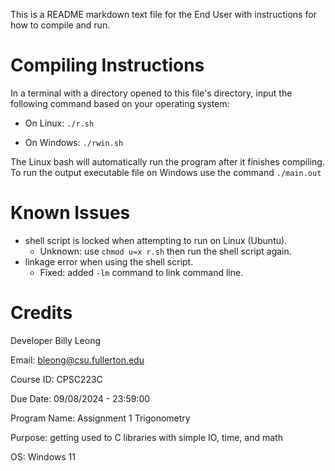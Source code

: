 This is a README markdown text file for the End User with instructions for how to compile and run.

# Compiling Instructions
In a terminal with a directory opened to this file's directory, input the following command based on your operating system:
- On Linux: `./r.sh`

- On Windows: `./rwin.sh`

The Linux bash will automatically run the program after it finishes compiling. To run the output executable file on Windows use the command `./main.out`

# Known Issues

- shell script is locked when attempting to run on Linux (Ubuntu).
    - Unknown: use `chmod u=x r.sh` then run the shell script again.
- linkage error when using the shell script.
    - Fixed: added `-lm` command to link command line.

# Credits

Developer Billy Leong

Email: bleong@csu.fullerton.edu

Course ID: CPSC223C

Due Date: 09/08/2024 - 23:59:00

Program Name: Assignment 1 Trigonometry

Purpose: getting used to C libraries with simple IO, time, and math

OS: Windows 11